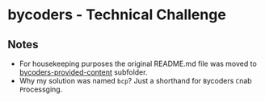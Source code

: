 # bycoders - Technical Challenge

## Notes

- For housekeeping purposes the original README.md file was moved to [bycoders-provided-content](bycoders-provided-content/README.md) subfolder.
- Why my solution was named `bcp`? Just a shorthand for `B`ycoders `C`nab `P`rocessging.